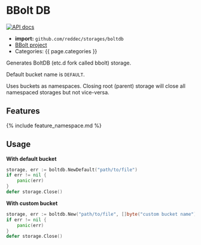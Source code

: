 # BBolt DB

[![API docs](https://godoc.org/github.com/reddec/storages/boltdb?status.svg)](http://godoc.org/github.com/reddec/storages/boltdb)

* **import:** `github.com/reddec/storages/boltdb`
* [BBolt project](https://github.com/etcd-io/bbolt)
* Categories: {{ page.categories }}

Generates BoltDB (etc.d fork called bbolt) storage.

Default bucket name is `DEFAULT`. 

Uses buckets as namespaces. Closing root (parent) storage will close all namespaced storages but not vice-versa.



## Features

{% include feature_namespace.md %}

## Usage

**With default bucket**

```go
storage, err := boltdb.NewDefault("path/to/file")
if err != nil {
    panic(err)
}
defer storage.Close()
```

**With custom bucket**

```go
storage, err := boltdb.New("path/to/file", []byte("custom bucket name"))
if err != nil {
    panic(err)
}
defer storage.Close()
```